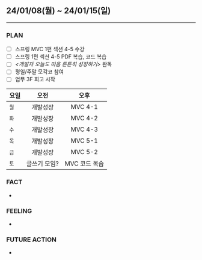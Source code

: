 ## 24/01/08(월) ~ 24/01/15(일)
***
### PLAN
* [ ] 스프링 MVC 1편 섹션 4-5 수강
* [ ] 스프링 1편 섹션 4-5 PDF 복습, 코드 복습
* [ ] *<개발자 오늘도 마음 튼튼히 성장하기>* 완독
* [ ] 평일/주말 모각코 참여
* [ ] 업무 3F 회고 시작 
  
| 요일 |   오전    |    오후     |
|--|:-------:|:---------:|
|`월`|  개발성장   |  MVC 4-1  |
|`화`| 개발성장 |  MVC 4-2  |
|`수`| 개발성장 |  MVC 4-3  |
|`목`| 개발성장 |  MVC 5-1  | 
|`금`| 개발성장 |  MVC 5-2  |
|`토`| 글쓰기 모임? | MVC 코드 복습 |
### FACT
*
### FEELING 
*   
### FUTURE ACTION
* 